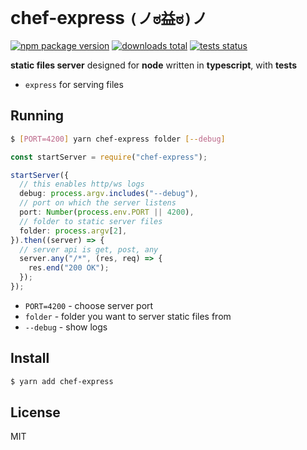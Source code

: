 # chef-express `(ノಠ益ಠ)ノ`

<a href="https://badge.fury.io/js/%40jacekpietal%2Fbouncer.js"><img src="https://badge.fury.io/js/%40jacekpietal%2Fbouncer.js.svg" alt="npm package version" /></a>
<a href="https://img.shields.io/npm/dt/@jacekpietal/bouncer.js"><img src="https://img.shields.io/npm/dt/@jacekpietal/bouncer.js" alt="downloads total" /></a>
<a href="https://circleci.com/gh/Prozi/bouncer.js"><img src="https://circleci.com/gh/Prozi/bouncer.js.svg?style=shield" alt="tests status" /></a>

**static files server** designed for **node** written in **typescript**, with **tests**

- `express` for serving files

## Running

```bash
$ [PORT=4200] yarn chef-express folder [--debug]
```

```ts
const startServer = require("chef-express");

startServer({
  // this enables http/ws logs
  debug: process.argv.includes("--debug"),
  // port on which the server listens
  port: Number(process.env.PORT || 4200),
  // folder to static server files
  folder: process.argv[2],
}).then((server) => {
  // server api is get, post, any
  server.any("/*", (res, req) => {
    res.end("200 OK");
  });
});
```

- `PORT=4200` - choose server port
- `folder` - folder you want to server static files from
- `--debug` - show logs

## Install

```bash
$ yarn add chef-express
```

## License

MIT

